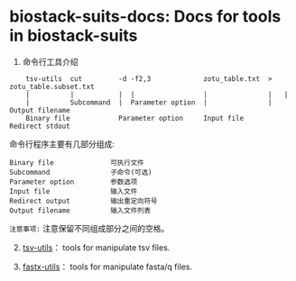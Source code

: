 # biostack-suits-docs: Docs for tools in biostack-suits 


1. 命令行工具介绍

```
    tsv-utils  cut         -d -f2,3             zotu_table.txt  >   zotu_table.subset.txt
    |          |           |  |                 |               |   |
    |          Subcommand  |  Parameter option  |               |   Output filename
    Binary file            Parameter option     Input file      Redirect stdout 
```

命令行程序主要有几部分组成:

```
Binary file              可执行文件
Subcommand               子命令(可选)
Parameter option         参数选项
Input file               输入文件
Redirect output          输出重定向符号
Output filename          输入文件列表
```

`注意事项:` 注意保留不同组成部分之间的空格。

2. [tsv-utils](tsv-utils/tsv-utils.md)： tools for manipulate tsv files.

3. [fastx-utils](fastx-utils/fastx-utils.md)： tools for manipulate fasta/q files.
